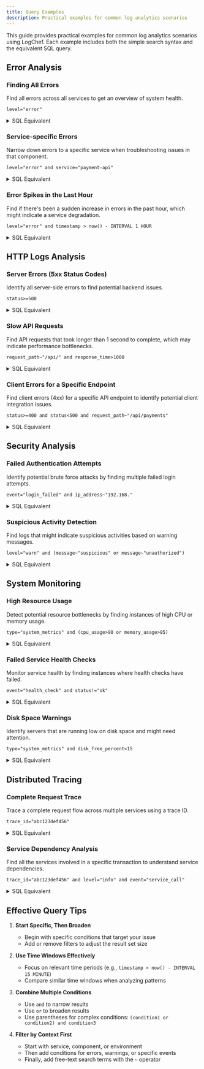 ```yaml
---
title: Query Examples
description: Practical examples for common log analytics scenarios
---
```


This guide provides practical examples for common log analytics scenarios using LogChef. Each example includes both the simple search syntax and the equivalent SQL query.

## Error Analysis

### Finding All Errors

Find all errors across all services to get an overview of system health.

```
level="error"
```

<details>
<summary>SQL Equivalent</summary>

```sql
SELECT *
FROM logs.app
WHERE level = 'error'
ORDER BY timestamp DESC
LIMIT 100
```

</details>

### Service-specific Errors

Narrow down errors to a specific service when troubleshooting issues in that component.

```
level="error" and service="payment-api"
```

<details>
<summary>SQL Equivalent</summary>

```sql
SELECT *
FROM logs.app
WHERE level = 'error'
  AND service = 'payment-api'
ORDER BY timestamp DESC
LIMIT 100
```

</details>

### Error Spikes in the Last Hour

Find if there's been a sudden increase in errors in the past hour, which might indicate a service degradation.

```
level="error" and timestamp > now() - INTERVAL 1 HOUR
```

<details>
<summary>SQL Equivalent</summary>

```sql
SELECT *
FROM logs.app
WHERE level = 'error'
  AND timestamp > now() - INTERVAL 1 HOUR
ORDER BY timestamp DESC
LIMIT 100
```

</details>

## HTTP Logs Analysis

### Server Errors (5xx Status Codes)

Identify all server-side errors to find potential backend issues.

```
status>=500
```

<details>
<summary>SQL Equivalent</summary>

```sql
SELECT *
FROM logs.app
WHERE status >= 500
ORDER BY timestamp DESC
LIMIT 100
```

</details>

### Slow API Requests

Find API requests that took longer than 1 second to complete, which may indicate performance bottlenecks.

```
request_path~"/api/" and response_time>1000
```

<details>
<summary>SQL Equivalent</summary>

```sql
SELECT *
FROM logs.app
WHERE positionCaseInsensitive(request_path, '/api/') > 0
  AND response_time > 1000
ORDER BY timestamp DESC
LIMIT 100
```

</details>

### Client Errors for a Specific Endpoint

Find client errors (4xx) for a specific API endpoint to identify potential client integration issues.

```
status>=400 and status<500 and request_path~"/api/payments"
```

<details>
<summary>SQL Equivalent</summary>

```sql
SELECT *
FROM logs.app
WHERE status >= 400
  AND status < 500
  AND positionCaseInsensitive(request_path, '/api/payments') > 0
ORDER BY timestamp DESC
LIMIT 100
```

</details>

## Security Analysis

### Failed Authentication Attempts

Identify potential brute force attacks by finding multiple failed login attempts.

```
event="login_failed" and ip_address~"192.168."
```

<details>
<summary>SQL Equivalent</summary>

```sql
SELECT *
FROM logs.app
WHERE event = 'login_failed'
  AND positionCaseInsensitive(ip_address, '192.168.') > 0
ORDER BY timestamp DESC
LIMIT 100
```

</details>

### Suspicious Activity Detection

Find logs that might indicate suspicious activities based on warning messages.

```
level="warn" and (message~"suspicious" or message~"unauthorized")
```

<details>
<summary>SQL Equivalent</summary>

```sql
SELECT *
FROM logs.app
WHERE level = 'warn'
  AND (
    positionCaseInsensitive(message, 'suspicious') > 0
    OR positionCaseInsensitive(message, 'unauthorized') > 0
  )
ORDER BY timestamp DESC
LIMIT 100
```

</details>

## System Monitoring

### High Resource Usage

Detect potential resource bottlenecks by finding instances of high CPU or memory usage.

```
type="system_metrics" and (cpu_usage>90 or memory_usage>85)
```

<details>
<summary>SQL Equivalent</summary>

```sql
SELECT *
FROM logs.app
WHERE type = 'system_metrics'
  AND (cpu_usage > 90 OR memory_usage > 85)
ORDER BY timestamp DESC
LIMIT 100
```

</details>

### Failed Service Health Checks

Monitor service health by finding instances where health checks have failed.

```
event="health_check" and status!="ok"
```

<details>
<summary>SQL Equivalent</summary>

```sql
SELECT *
FROM logs.app
WHERE event = 'health_check'
  AND status != 'ok'
ORDER BY timestamp DESC
LIMIT 100
```

</details>

### Disk Space Warnings

Identify servers that are running low on disk space and might need attention.

```
type="system_metrics" and disk_free_percent<15
```

<details>
<summary>SQL Equivalent</summary>

```sql
SELECT *
FROM logs.app
WHERE type = 'system_metrics'
  AND disk_free_percent < 15
ORDER BY timestamp DESC
LIMIT 100
```

</details>

## Distributed Tracing

### Complete Request Trace

Trace a complete request flow across multiple services using a trace ID.

```
trace_id="abc123def456"
```

<details>
<summary>SQL Equivalent</summary>

```sql
SELECT *
FROM logs.app
WHERE trace_id = 'abc123def456'
ORDER BY timestamp ASC
LIMIT 1000
```

</details>

### Service Dependency Analysis

Find all the services involved in a specific transaction to understand service dependencies.

```
trace_id="abc123def456" and level="info" and event="service_call"
```

<details>
<summary>SQL Equivalent</summary>

```sql
SELECT service, remote_service, timestamp
FROM logs.app
WHERE trace_id = 'abc123def456'
  AND level = 'info'
  AND event = 'service_call'
ORDER BY timestamp ASC
LIMIT 100
```

</details>

## Effective Query Tips

1. **Start Specific, Then Broaden**

   - Begin with specific conditions that target your issue
   - Add or remove filters to adjust the result set size

2. **Use Time Windows Effectively**

   - Focus on relevant time periods (e.g., `timestamp > now() - INTERVAL 15 MINUTE`)
   - Compare similar time windows when analyzing patterns

3. **Combine Multiple Conditions**

   - Use `and` to narrow results
   - Use `or` to broaden results
   - Use parentheses for complex conditions: `(condition1 or condition2) and condition3`

4. **Filter by Context First**
   - Start with service, component, or environment
   - Then add conditions for errors, warnings, or specific events
   - Finally, add free-text search terms with the `~` operator
